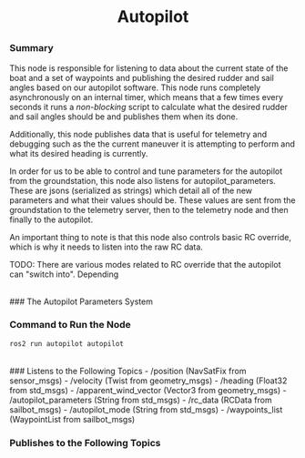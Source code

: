 # <p style="text-align: center;"> Autopilot </p>

### Summary
This node is responsible for listening to data about the current state of the boat and a set of waypoints and publishing the desired rudder and sail angles based on our autopilot software. This node runs completely asynchronously on an internal timer, which means that a few times every seconds it runs a *non-blocking* script to calculate what the desired rudder and sail angles should be and publishes them when its done.

Additionally, this node publishes data that is useful for telemetry and debugging such as the the current maneuver it is attempting to perform and what its desired heading is currently.

In order for us to be able to control and tune parameters for the autopilot from the groundstation, this node also listens for autopilot_parameters. These are jsons (serialized as strings) which detail all of the new parameters and what their values should be. These values are sent from the groundstation to the telemetry server, then to the telemetry node and then finally to the autopilot.

An important thing to note is that this node also controls basic RC override, which is why it needs to listen into the raw RC data.

TODO: There are various modes related to RC override that the autopilot can "switch into". Depending 

<br>
### The Autopilot Parameters System


### Command to Run the Node
``` sh
ros2 run autopilot autopilot
```

<br>
### Listens to the Following Topics
- /position (NavSatFix from sensor_msgs)
- /velocity (Twist from geometry_msgs)
- /heading (Float32 from std_msgs)
- /apparent_wind_vector (Vector3 from geometry_msgs)
- /autopilot_parameters (String from std_msgs)
- /rc_data (RCData from sailbot_msgs)
- /autopilot_mode (String from std_msgs)
- /waypoints_list (WaypointList from sailbot_msgs)

### Publishes to the Following Topics